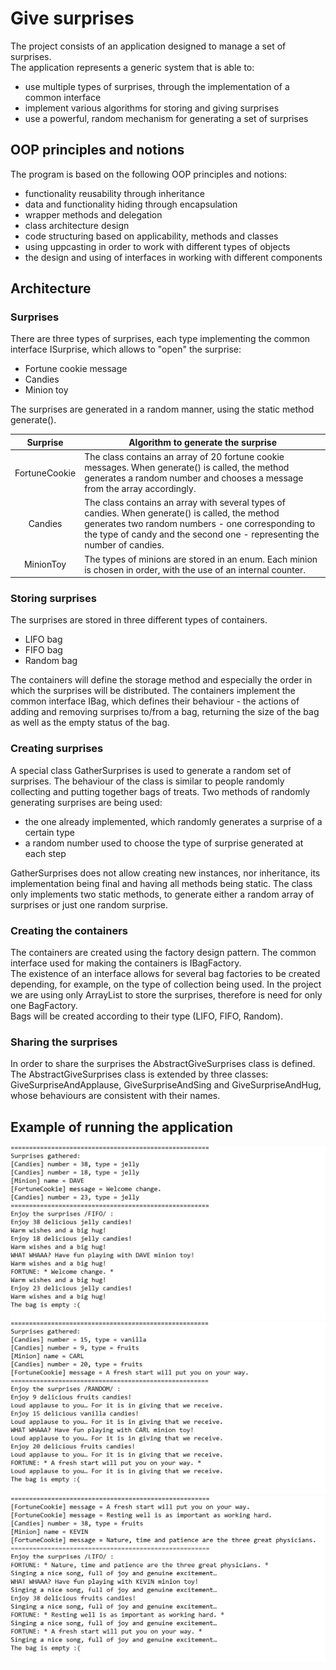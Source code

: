 # Give surprises
The project consists of an application designed to manage a set of surprises.  
The application represents a generic system that is able to:
- use multiple types of surprises, through the implementation of a common interface
- implement various algorithms for storing and giving surprises
- use a powerful, random mechanism for generating a set of surprises

## OOP principles and notions
The program is based on the following OOP principles and notions:
- functionality reusability through inheritance
- data and functionality hiding through encapsulation
- wrapper methods and delegation
- class architecture design
- code structuring based on applicability, methods and classes
- using uppcasting in order to work with different types of objects  
- the design and using of interfaces in working with different components

## Architecture
### Surprises
There are three types of surprises, each type implementing the common interface ISurprise, which allows to "open" the surprise:
- Fortune cookie message
- Candies
- Minion toy

The surprises are generated in a random manner, using the static method generate().

| Surprise | Algorithm to generate the surprise |
| :-:      |  --------------------------------- |
| FortuneCookie | The class contains an array of 20 fortune cookie messages. When generate() is called, the method generates a random number and chooses a message from the array accordingly.|
| Candies | The class contains an array with several types of candies. When generate() is called, the method generates two random numbers - one corresponding to the type of candy and the second one - representing the number of candies.|
| MinionToy | The types of minions are stored in an enum. Each minion is chosen in order, with the use of an internal counter.|


### Storing surprises
The surprises are stored in three different types of containers. 
- LIFO bag
- FIFO bag
- Random bag  

The containers will define the storage method and especially the order in which the surprises will be distributed. The containers implement the common interface IBag, which defines their behaviour - the actions of adding and removing surprises to/from a bag, returning the size of the bag as well as the empty status of the bag.

### Creating surprises
A special class GatherSurprises is used to generate a random set of surprises. The behaviour of the class is similar to people randomly collecting and putting together bags of treats.
Two methods of randomly generating surprises are being used:
- the one already implemented, which randomly generates a surprise of a certain type
- a random number used to choose the type of surprise generated at each step  

GatherSurprises does not allow creating new instances, nor inheritance, its implementation being final and having all methods being static.
The class only implements two static methods, to generate either a random array of surprises or just one random surprise.

### Creating the containers
The containers are created using the factory design pattern. The common interface used for making the containers is IBagFactory.  
The existence of an interface allows for several bag factories to be created depending, for example, on the type of collection being used. In the project we are using only ArrayList to store the surprises, therefore is need for only one BagFactory.  
Bags will be created according to their type (LIFO, FIFO, Random).

### Sharing the surprises
In order to share the surprises the AbstractGiveSurprises class is defined.
The AbstractGiveSurprises class is extended by three classes: GiveSurpriseAndApplause, GiveSurpriseAndSing and GiveSurpriseAndHug, whose behaviours are consistent with their names.

## Example of running the application
![picture1](Screenshots/pic1.jpg)
![picture2](Screenshots/pic2.jpg)
![picture3](Screenshots/pic3.jpg)
